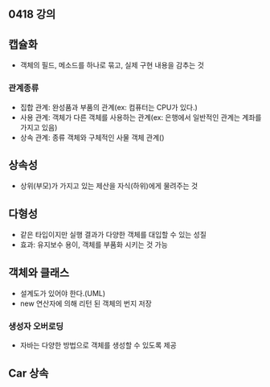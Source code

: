 ## 0418 강의

## 캡슐화
- 객체의 필드, 메소드를 하나로 묶고, 실제 구현 내용을 감추는 것

### 관계종류
- 집합 관계: 완성품과 부품의 관계(ex: 컴퓨터는 CPU가 있다.)
- 사용 관계: 객체가 다른 객체를 사용하는 관계(ex: 은행에서 일반적인 관계는 계좌를 가지고 있음)
- 상속 관계: 종류 객체와 구체적인 사물 객체 관계()

## 상속성
- 상위(부모)가 가지고 있는 제산을 자식(하위)에게 물려주는 것

## 다형성
- 같은 타입이지만 실행 결과가 다양한 객체를 대입할 수 있는 성질
- 효과: 유지보수 용이, 객체를 부품화 시키는 것 가능

## 객체와 클래스
- 설계도가 있어야 한다.(UML)
- new 연산자에 의해 리턴 된 객체의 번지 저장

### 생성자 오버로딩
- 자바는 다양한 방법으로 객체를 생성할 수 있도록 제공

## Car 상속
```java


```


```java


```